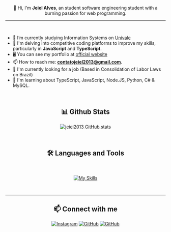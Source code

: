 <p align="center">
👋 Hi, I'm <strong>Jeiel Alves</strong>, an student software engineering student with a burning passion for web programming.
</p>
<hr>
<br>

- 🔭 I’m currently studying Information Systems on [Univale](https://univale.br)
- 🌱 I'm delving into competitive coding platforms to improve my skills, particularly in **JavaScript** and **TypeScript**.
- 🖥️  You can see my portfolio at [official website](https://portfolio-jeiel.vercel.app)
- 📫 How to reach me: **contatojeiel2013@gmail.com**.
- 🚀  I'm currently looking for a job (Based in Consolidation of Labor Laws on Brazil)
- 🧠  I'm learning about TypeScript, JavaScript, Node.JS, Python, C# & MySQL.

<br>
<h2 align="center">📊 Github Stats</h2>

<div align = "center">

[![jeiel2013 GitHub stats](https://github-readme-stats.vercel.app/api?username=jeiel2013&show_icons=true&theme=dracula&counnt_private=true)](https://github.com/jeiel2013)

</div>
<br>
<div align = "center">

<h2 align="center">🛠️ Languages and Tools</h2>
<br>

[![My Skills](https://skillicons.dev/icons?i=javascript,typescript,react,python,nodejs,cs,windows,vscode,figma)](https://skillicons.dev)

<br>
<hr>

<div align = "center">

    
<h2 align="center">📫 Connect with me</h2>

[![Instagram](https://img.shields.io/badge/Instagram-E4405F?style=for-the-badge&logo=instagram&logoColor=white)](https://www.instagram.com/jeiel2013/)
[![GitHub](https://img.shields.io/badge/GitHub-100000?style=for-the-badge&logo=github&logoColor=white)](https://github.com/jeiel2013?tab=overview&from=2023-03-01&to=2023-03-07)
[![GitHub](https://img.shields.io/badge/LinkedIn-0077B5?style=for-the-badge&logo=linkedin&logoColor=white)](https://www.linkedin.com/in/jeiel2013/)

</div>
